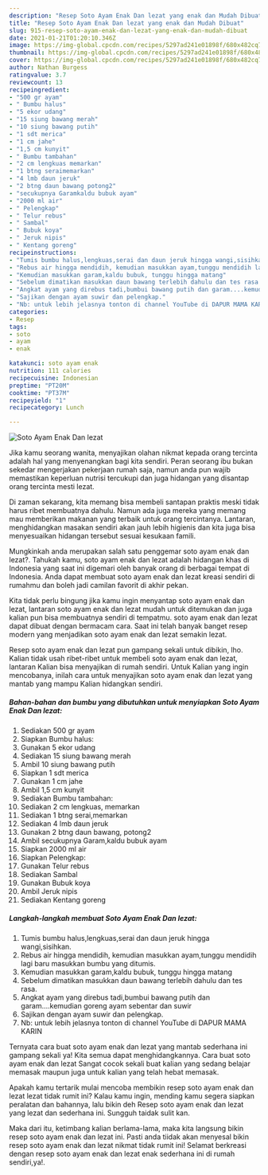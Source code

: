 ```yaml
---
description: "Resep Soto Ayam Enak Dan lezat yang enak dan Mudah Dibuat"
title: "Resep Soto Ayam Enak Dan lezat yang enak dan Mudah Dibuat"
slug: 915-resep-soto-ayam-enak-dan-lezat-yang-enak-dan-mudah-dibuat
date: 2021-01-21T01:20:10.346Z
image: https://img-global.cpcdn.com/recipes/5297ad241e01898f/680x482cq70/soto-ayam-enak-dan-lezat-foto-resep-utama.jpg
thumbnail: https://img-global.cpcdn.com/recipes/5297ad241e01898f/680x482cq70/soto-ayam-enak-dan-lezat-foto-resep-utama.jpg
cover: https://img-global.cpcdn.com/recipes/5297ad241e01898f/680x482cq70/soto-ayam-enak-dan-lezat-foto-resep-utama.jpg
author: Nathan Burgess
ratingvalue: 3.7
reviewcount: 13
recipeingredient:
- "500 gr ayam"
- " Bumbu halus"
- "5 ekor udang"
- "15 siung bawang merah"
- "10 siung bawang putih"
- "1 sdt merica"
- "1 cm jahe"
- "1,5 cm kunyit"
- " Bumbu tambahan"
- "2 cm lengkuas memarkan"
- "1 btng seraimemarkan"
- "4 lmb daun jeruk"
- "2 btng daun bawang potong2"
- "secukupnya Garamkaldu bubuk ayam"
- "2000 ml air"
- " Pelengkap"
- " Telur rebus"
- " Sambal"
- " Bubuk koya"
- " Jeruk nipis"
- " Kentang goreng"
recipeinstructions:
- "Tumis bumbu halus,lengkuas,serai dan daun jeruk hingga wangi,sisihkan."
- "Rebus air hingga mendidih, kemudian masukkan ayam,tunggu mendidih lagi baru masukkan bumbu yang ditumis."
- "Kemudian masukkan garam,kaldu bubuk, tunggu hingga matang"
- "Sebelum dimatikan masukkan daun bawang terlebih dahulu dan tes rasa."
- "Angkat ayam yang direbus tadi,bumbui bawang putih dan garam....kemudian goreng ayam sebentar dan suwir"
- "Sajikan dengan ayam suwir dan pelengkap."
- "Nb: untuk lebih jelasnya tonton di channel YouTube di DAPUR MAMA KARIN"
categories:
- Resep
tags:
- soto
- ayam
- enak

katakunci: soto ayam enak 
nutrition: 111 calories
recipecuisine: Indonesian
preptime: "PT20M"
cooktime: "PT37M"
recipeyield: "1"
recipecategory: Lunch

---
```



![Soto Ayam Enak Dan lezat](https://img-global.cpcdn.com/recipes/5297ad241e01898f/680x482cq70/soto-ayam-enak-dan-lezat-foto-resep-utama.jpg)

Jika kamu seorang wanita, menyajikan olahan nikmat kepada orang tercinta adalah hal yang menyenangkan bagi kita sendiri. Peran seorang ibu bukan sekedar mengerjakan pekerjaan rumah saja, namun anda pun wajib memastikan keperluan nutrisi tercukupi dan juga hidangan yang disantap orang tercinta mesti lezat.

Di zaman  sekarang, kita memang bisa membeli santapan praktis meski tidak harus ribet membuatnya dahulu. Namun ada juga mereka yang memang mau memberikan makanan yang terbaik untuk orang tercintanya. Lantaran, menghidangkan masakan sendiri akan jauh lebih higienis dan kita juga bisa menyesuaikan hidangan tersebut sesuai kesukaan famili. 



Mungkinkah anda merupakan salah satu penggemar soto ayam enak dan lezat?. Tahukah kamu, soto ayam enak dan lezat adalah hidangan khas di Indonesia yang saat ini digemari oleh banyak orang di berbagai tempat di Indonesia. Anda dapat membuat soto ayam enak dan lezat kreasi sendiri di rumahmu dan boleh jadi camilan favorit di akhir pekan.

Kita tidak perlu bingung jika kamu ingin menyantap soto ayam enak dan lezat, lantaran soto ayam enak dan lezat mudah untuk ditemukan dan juga kalian pun bisa membuatnya sendiri di tempatmu. soto ayam enak dan lezat dapat dibuat dengan bermacam cara. Saat ini telah banyak banget resep modern yang menjadikan soto ayam enak dan lezat semakin lezat.

Resep soto ayam enak dan lezat pun gampang sekali untuk dibikin, lho. Kalian tidak usah ribet-ribet untuk membeli soto ayam enak dan lezat, lantaran Kalian bisa menyajikan di rumah sendiri. Untuk Kalian yang ingin mencobanya, inilah cara untuk menyajikan soto ayam enak dan lezat yang mantab yang mampu Kalian hidangkan sendiri.

<!--inarticleads1-->

##### Bahan-bahan dan bumbu yang dibutuhkan untuk menyiapkan Soto Ayam Enak Dan lezat:

1. Sediakan 500 gr ayam
1. Siapkan  Bumbu halus:
1. Gunakan 5 ekor udang
1. Sediakan 15 siung bawang merah
1. Ambil 10 siung bawang putih
1. Siapkan 1 sdt merica
1. Gunakan 1 cm jahe
1. Ambil 1,5 cm kunyit
1. Sediakan  Bumbu tambahan:
1. Sediakan 2 cm lengkuas, memarkan
1. Sediakan 1 btng serai,memarkan
1. Sediakan 4 lmb daun jeruk
1. Gunakan 2 btng daun bawang, potong2
1. Ambil secukupnya Garam,kaldu bubuk ayam
1. Siapkan 2000 ml air
1. Siapkan  Pelengkap:
1. Gunakan  Telur rebus
1. Sediakan  Sambal
1. Gunakan  Bubuk koya
1. Ambil  Jeruk nipis
1. Sediakan  Kentang goreng




<!--inarticleads2-->

##### Langkah-langkah membuat Soto Ayam Enak Dan lezat:

1. Tumis bumbu halus,lengkuas,serai dan daun jeruk hingga wangi,sisihkan.
1. Rebus air hingga mendidih, kemudian masukkan ayam,tunggu mendidih lagi baru masukkan bumbu yang ditumis.
1. Kemudian masukkan garam,kaldu bubuk, tunggu hingga matang
1. Sebelum dimatikan masukkan daun bawang terlebih dahulu dan tes rasa.
1. Angkat ayam yang direbus tadi,bumbui bawang putih dan garam....kemudian goreng ayam sebentar dan suwir
1. Sajikan dengan ayam suwir dan pelengkap.
1. Nb: untuk lebih jelasnya tonton di channel YouTube di DAPUR MAMA KARIN




Ternyata cara buat soto ayam enak dan lezat yang mantab sederhana ini gampang sekali ya! Kita semua dapat menghidangkannya. Cara buat soto ayam enak dan lezat Sangat cocok sekali buat kalian yang sedang belajar memasak maupun juga untuk kalian yang telah hebat memasak.

Apakah kamu tertarik mulai mencoba membikin resep soto ayam enak dan lezat lezat tidak rumit ini? Kalau kamu ingin, mending kamu segera siapkan peralatan dan bahannya, lalu bikin deh Resep soto ayam enak dan lezat yang lezat dan sederhana ini. Sungguh taidak sulit kan. 

Maka dari itu, ketimbang kalian berlama-lama, maka kita langsung bikin resep soto ayam enak dan lezat ini. Pasti anda tiidak akan menyesal bikin resep soto ayam enak dan lezat nikmat tidak rumit ini! Selamat berkreasi dengan resep soto ayam enak dan lezat enak sederhana ini di rumah sendiri,ya!.

